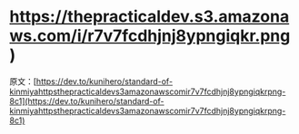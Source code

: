 # https://thepracticaldev.s3.amazonaws.com/i/r7v7fcdhjnj8ypngiqkr.png)

原文：[https://dev.to/kunihero/standard-of-kinmiyahttpsthepracticaldevs3amazonawscomir7v7fcdhjnj8ypngiqkrpng-8c1](https://dev.to/kunihero/standard-of-kinmiyahttpsthepracticaldevs3amazonawscomir7v7fcdhjnj8ypngiqkrpng-8c1)